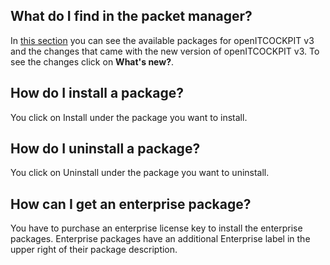 [//]: # (Links)
[Packet manager]: /packetmanager "Packet manager"

[//]: # (Pictures)

[//]: # (Content)

## What do I find in the packet manager?
In [this section][Packet manager] you can see the available packages for openITCOCKPIT v3 and the changes that came with the new version of openITCOCKPIT v3.
To see the changes click on
<a class="btn btn-xs btn-default"><strong>What's new?</strong></a>.

## How do I install a package?
You click on
<a class="btn btn-xs btn-success"><i class="fa fa-fire"></i> Install</a>
under the package you want to install.


## How do I uninstall a package?
You click on
<a class="btn btn-xs btn-danger"><i class="fa fa-trash-o"></i> Uninstall</a>
under the package you want to uninstall.

## How can I get an enterprise package?
You have to purchase an enterprise license key to install the enterprise packages.
Enterprise packages have an additional
<span class="label label-danger"><i class="fa fa-star"></i> Enterprise</span>
label in the upper right of their package description.

